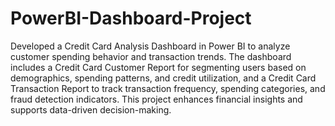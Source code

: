 # PowerBI-Dashboard-Project
Developed a Credit Card Analysis Dashboard in Power BI to analyze customer spending behavior and transaction trends. The dashboard includes a Credit Card Customer Report for segmenting users based on demographics, spending patterns, and credit utilization, and a Credit Card Transaction Report to track transaction frequency, spending categories, and fraud detection indicators. This project enhances financial insights and supports data-driven decision-making.

